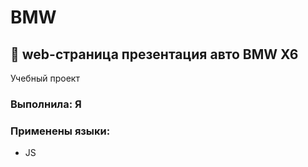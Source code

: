 # BMW
 ## 🚙 web-страница презентация авто BMW X6
 
Учебный проект 

### Выполнила: Я 

### Применены языки:
 - JS
